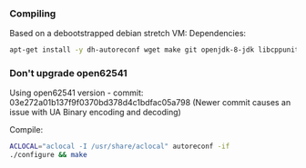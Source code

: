 ### Compiling
Based on a debootstrapped debian stretch VM:
Dependencies:
```sh
apt-get install -y dh-autoreconf wget make git openjdk-8-jdk libcppunit-dev libcppunit-doc libtool patch libzookeeper-mt-dev libjansson-dev
```

### Don't upgrade open62541
Using open62541 version - commit: 03e272a01b137f9f0370bd378d4c1bdfac05a798
(Newer commit causes an issue with UA Binary encoding and decoding)

Compile:
```sh
ACLOCAL="aclocal -I /usr/share/aclocal" autoreconf -if
./configure && make

